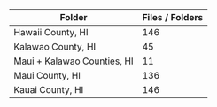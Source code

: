 | Folder                      |   Files / Folders |
|-----------------------------|-------------------|
| Hawaii County, HI           |               146 |
| Kalawao County, HI          |                45 |
| Maui + Kalawao Counties, HI |                11 |
| Maui County, HI             |               136 |
| Kauai County, HI            |               146 |